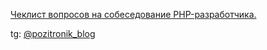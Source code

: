 [Чеклист вопросов на собеседование PHP-разработчика.](checklist.md)

tg: [@pozitronik_blog](https://t.me/pozitronik_blog)
